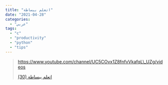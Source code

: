 ```yaml
---
title: "اتعلم ببساطة"
date: "2021-04-28"
categories:
  - "عربي"
tags:
  - "c"
  - "productivity"
  - "python"
  - "tips"
---
```


> https://www.youtube.com/channel/UC5COvx1Z8fnfvVkafqL\_UZg/videos
>
> [(30) اتعلم ببساطة ](https://www.youtube.com/channel/UC5COvx1Z8fnfvVkafqL_UZg/videos)
